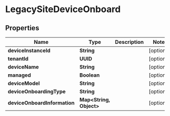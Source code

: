 

# LegacySiteDeviceOnboard


## Properties

Name | Type | Description | Notes
------------ | ------------- | ------------- | -------------
**deviceInstanceId** | **String** |  |  [optional]
**tenantId** | **UUID** |  |  [optional]
**deviceName** | **String** |  |  [optional]
**managed** | **Boolean** |  |  [optional]
**deviceModel** | **String** |  |  [optional]
**deviceOnboardingType** | **String** |  |  [optional]
**deviceOnboardInformation** | **Map&lt;String, Object&gt;** |  |  [optional]



